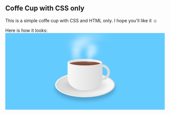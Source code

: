 ## Coffe Cup with CSS only

This is a simple coffe cup with CSS and HTML only. I hope you'll like it :relaxed:

Here is how it looks:
![alt text](/screenshot.png "CSS CoffeCup")
